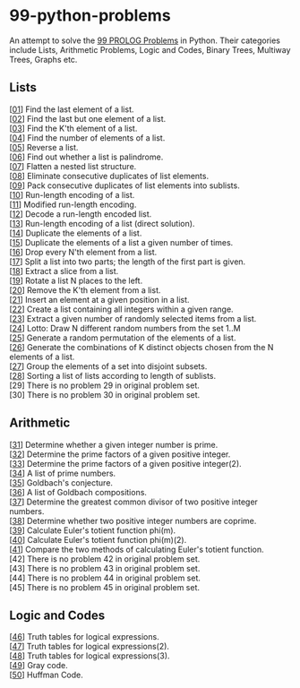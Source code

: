 # 99-python-problems

An attempt to solve the [99 PROLOG Problems](https://sites.google.com/site/prologsite/prolog-problems) in Python. Their categories include Lists, 
Arithmetic Problems, Logic and Codes, Binary Trees, Multiway Trees, Graphs etc.

## Lists

[[01](https://github.com/krailis/99-Problems/blob/master/Python/lists/lists.py#L12)] Find the last element of a list. <br />
[[02](https://github.com/krailis/99-Problems/blob/master/Python/lists/lists.py#L40)] Find the last but one element of a list. <br />
[[03](https://github.com/krailis/99-Problems/blob/master/Python/lists/lists.py#L68)] Find the K'th element of a list. <br />
[[04](https://github.com/krailis/99-Problems/blob/master/Python/lists/lists.py#L100)] Find the number of elements of a list. <br />
[[05](https://github.com/krailis/99-Problems/blob/master/Python/lists/lists.py#L124)] Reverse a list. <br />
[[06](https://github.com/krailis/99-Problems/blob/master/Python/lists/lists.py#L149)] Find out whether a list is palindrome. <br />
[[07](https://github.com/krailis/99-Problems/blob/master/Python/lists/lists.py#L179)] Flatten a nested list structure. <br />
[[08](https://github.com/krailis/99-Problems/blob/master/Python/lists/lists.py#L214)] Eliminate consecutive duplicates of list elements. <br />
[[09](https://github.com/krailis/99-Problems/blob/master/Python/lists/lists.py#L248)] Pack consecutive duplicates of list elements into sublists. <br />
[[10](https://github.com/krailis/99-Problems/blob/master/Python/lists/lists.py#L289)] Run-length encoding of a list. <br />
[[11](https://github.com/krailis/99-Problems/blob/master/Python/lists/lists.py#L321)] Modified run-length encoding. <br />
[[12](https://github.com/krailis/99-Problems/blob/master/Python/lists/lists.py#L354)] Decode a run-length encoded list. <br />
[[13](https://github.com/krailis/99-Problems/blob/master/Python/lists/lists.py#L386)] Run-length encoding of a list (direct solution). <br />
[[14](https://github.com/krailis/99-Problems/blob/master/Python/lists/lists.py#L427)] Duplicate the elements of a list. <br />
[[15](https://github.com/krailis/99-Problems/blob/master/Python/lists/lists.py#L456)] Duplicate the elements of a list a given number of times. <br />
[[16](https://github.com/krailis/99-Problems/blob/master/Python/lists/lists.py#L493)] Drop every N'th element from a list. <br />
[[17](https://github.com/krailis/99-Problems/blob/master/Python/lists/lists.py#L524)] Split a list into two parts; the length of the first part is given. <br />
[[18](https://github.com/krailis/99-Problems/blob/master/Python/lists/lists.py#L555)] Extract a slice from a list. <br />
[[19](https://github.com/krailis/99-Problems/blob/master/Python/lists/lists.py#L590)] Rotate a list N places to the left. <br />
[[20](https://github.com/krailis/99-Problems/blob/master/Python/lists/lists.py#L620)] Remove the K'th element from a list. <br />
[[21](https://github.com/krailis/99-Problems/blob/master/Python/lists/lists.py#L652)] Insert an element at a given position in a list. <br />
[[22](https://github.com/krailis/99-Problems/blob/master/Python/lists/lists.py#L711)] Create a list containing all integers within a given range. <br />
[[23](https://github.com/krailis/99-Problems/blob/master/Python/lists/lists.py#L742)] Extract a given number of randomly selected items from a list. <br />
[[24](https://github.com/krailis/99-Problems/blob/master/Python/lists/lists.py#L771)] Lotto: Draw N different random numbers from the set 1..M <br />
[[25](https://github.com/krailis/99-Problems/blob/master/Python/lists/lists.py#L796)] Generate a random permutation of the elements of a list. <br />
[[26](https://github.com/krailis/99-Problems/blob/master/Python/lists/lists.py#L827)] Generate the combinations of K distinct objects chosen from the N elements of a list. <br />
[[27](https://github.com/krailis/99-Problems/blob/master/Python/lists/lists.py#L865)] Group the elements of a set into disjoint subsets. <br />
[[28](https://github.com/krailis/99-Problems/blob/master/Python/lists/lists.py#L890)] Sorting a list of lists according to length of sublists. <br />
[29] There is no problem 29 in original problem set. <br />
[30] There is no problem 30 in original problem set. <br />

## Arithmetic

[[31](https://github.com/krailis/99-Problems/blob/master/Python/Arithmetic/solutions_31_41.py#L11)] Determine whether a given integer number is prime. <br />
[[32](https://github.com/krailis/99-Problems/blob/master/Python/Arithmetic/solutions_31_41.py#L16)] Determine the prime factors of a given positive integer. <br />
[[33](https://github.com/krailis/99-Problems/blob/master/Python/Arithmetic/solutions_31_41.py#L32)] Determine the prime factors of a given positive integer(2). <br />
[[34](https://github.com/krailis/99-Problems/blob/master/Python/Arithmetic/solutions_31_41.py#L41)] A list of prime numbers. <br />
[[35](https://github.com/krailis/99-Problems/blob/master/Python/Arithmetic/solutions_31_41.py#L54)] Goldbach's conjecture. <br />
[[36](https://github.com/krailis/99-Problems/blob/master/Python/Arithmetic/solutions_31_41.py#L62)] A list of Goldbach compositions. <br />
[[37](https://github.com/krailis/99-Problems/blob/master/Python/Arithmetic/solutions_31_41.py#L71)] Determine the greatest common divisor of two positive integer numbers. <br />
[[38](https://github.com/krailis/99-Problems/blob/master/Python/Arithmetic/solutions_31_41.py#L79)] Determine whether two positive integer numbers are coprime. <br />
[[39](https://github.com/krailis/99-Problems/blob/master/Python/Arithmetic/solutions_31_41.py#L83)] Calculate Euler's totient function phi(m). <br />
[[40](https://github.com/krailis/99-Problems/blob/master/Python/Arithmetic/solutions_31_41.py#L99)] Calculate Euler's totient function phi(m)(2). <br />
[[41](https://github.com/krailis/99-Problems/blob/master/Python/Arithmetic/solutions_31_41.py#L109)] Compare the two methods of calculating Euler's totient function. <br />
[42] There is no problem 42 in original problem set. <br />
[43] There is no problem 43 in original problem set. <br />
[44] There is no problem 44 in original problem set. <br />
[45] There is no problem 45 in original problem set. <br />

## Logic and Codes

[[46](https://github.com/krailis/99-Problems/blob/master/Python/Logic_and_Codes/solutions_45_49.py#L18)] Truth tables for logical expressions. <br />
[[47](https://github.com/krailis/99-Problems/blob/master/Python/Logic_and_Codes/solutions_45_49.py#L26)] Truth tables for logical expressions(2). <br />
[[48](https://github.com/krailis/99-Problems/blob/master/Python/Logic_and_Codes/solutions_45_49.py#L108)] Truth tables for logical expressions(3). <br />
[[49](https://github.com/krailis/99-Problems/blob/master/Python/Logic_and_Codes/solutions_45_49.py#L122)] Gray code. <br />
[[50](https://github.com/krailis/99-Problems/blob/master/Python/Logic_and_Codes/solutions_45_49.py#L138)] Huffman Code. <br />
